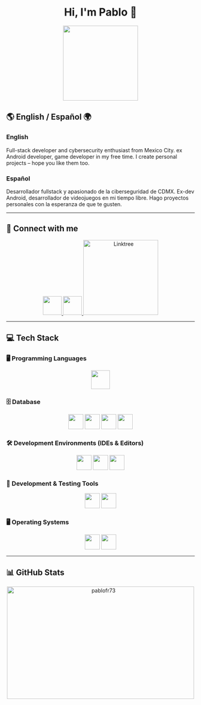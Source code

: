 <h1 align="center">Hi, I'm Pablo 🐢</h1>

<p align="center">
  <img src="https://i.pinimg.com/originals/58/24/dc/5824dcc972593733f8d316ae623f0733.gif" height="200"/>
</p>

## 🌎 English / Español 🌍

### English
Full-stack developer and cybersecurity enthusiast from Mexico City. ex Android developer, game developer in my free time. I create personal projects – hope you like them too.

### Español
Desarrollador fullstack y apasionado de la ciberseguridad de CDMX. Ex-dev Android, desarrollador de videojuegos en mi tiempo libre. Hago proyectos personales con la esperanza de que te gusten.

---

## 📲 Connect with me

<p align="center">
  <a href="https://www.linkedin.com/in/pablofr73/" target="_blank">
    <img src="https://raw.githubusercontent.com/maurodesouza/profile-readme-generator/master/src/assets/icons/social/linkedin/default.svg" width="50"/>
  </a>
  <!-- <a href="https://x.com/PabloFR73" target="_blank">
    <img src="https://raw.githubusercontent.com/maurodesouza/profile-readme-generator/master/src/assets/icons/social/twitter/default.svg" width="50"/> -->
  </a>
  <a href="https://open.spotify.com/user/lordlierfrog73?si=4_g___9LRE-V3ZOONKnCcQ" target="_blank">
    <img src="https://upload.wikimedia.org/wikipedia/commons/8/84/Spotify_icon.svg" width="50"/>
  </a>
<a href="https://linktr.ee/pablofr73" target="_blank">
  <img src="https://upload.wikimedia.org/wikipedia/en/thumb/b/bf/Linktree_logo.svg/1200px-Linktree_logo.svg.png" width="200" alt="Linktree"/>
</a>

 <!-- <a href="#">
    <img src="https://raw.githubusercontent.com/maurodesouza/profile-readme-generator/master/src/assets/icons/social/instagram/default.svg" width="50"/>
  </a>
  <a href="#">
    <img src="https://raw.githubusercontent.com/maurodesouza/profile-readme-generator/master/src/assets/icons/social/telegram/default.svg" width="50"/>
  </a>
  <a href="#">
    <img src="https://raw.githubusercontent.com/maurodesouza/profile-readme-generator/master/src/assets/icons/social/youtube/default.svg" width="50"/>
  </a>
  <a href="#">
    <img src="https://raw.githubusercontent.com/maurodesouza/profile-readme-generator/master/src/assets/icons/social/discord/default.svg" width="50"/>
  </a> -->
</p>

---

## 💻 Tech Stack

### 🖥 Programming Languages
<p align="center">
  <img src="https://skillicons.dev/icons?i=js,nodejs,react,python,cs,dotnet,java,php,bootstrap,kotlin" height="50"/>
</p>

### 🗄 Database
<p align="center">
  <img src="https://cdn.jsdelivr.net/gh/devicons/devicon/icons/microsoftsqlserver/microsoftsqlserver-plain.svg" height="40"/>
  <img src="https://cdn.jsdelivr.net/gh/devicons/devicon/icons/postgresql/postgresql-original.svg" height="40"/>
  <img src="https://cdn.jsdelivr.net/gh/devicons/devicon/icons/oracle/oracle-original.svg" height="40"/>
  <img src="https://cdn.jsdelivr.net/gh/devicons/devicon/icons/mongodb/mongodb-original.svg" height="40"/>
</p>

### 🛠 Development Environments (IDEs & Editors)
<p align="center">
  <img src="https://cdn.jsdelivr.net/gh/devicons/devicon/icons/androidstudio/androidstudio-original.svg" height="40"/>
  <img src="https://cdn.jsdelivr.net/gh/devicons/devicon/icons/visualstudio/visualstudio-plain.svg" height="40"/>
  <img src="https://skillicons.dev/icons?i=unity,vscode" height="40"/>
</p>

### 🧪 Development & Testing Tools
<p align="center">
  <img src="https://cdn.simpleicons.org/postman/FF6C37" height="40"/>
  <img src="https://skillicons.dev/icons?i=selenium" height="40"/>
</p>

### 🖥 Operating Systems
<p align="center">
  <img src="https://cdn.jsdelivr.net/gh/devicons/devicon/icons/windows8/windows8-original.svg" height="40"/>
  <img src="https://cdn.jsdelivr.net/gh/devicons/devicon/icons/linux/linux-original.svg" height="40"/>
</p>

---

## 📊 GitHub Stats

<p align="center">
  <img src="https://github-readme-stats.vercel.app/api/top-langs?username=pablofr73&show_icons=true&locale=en&layout=compact" width="500" height="300" alt="pablofr73"/>
</p>

